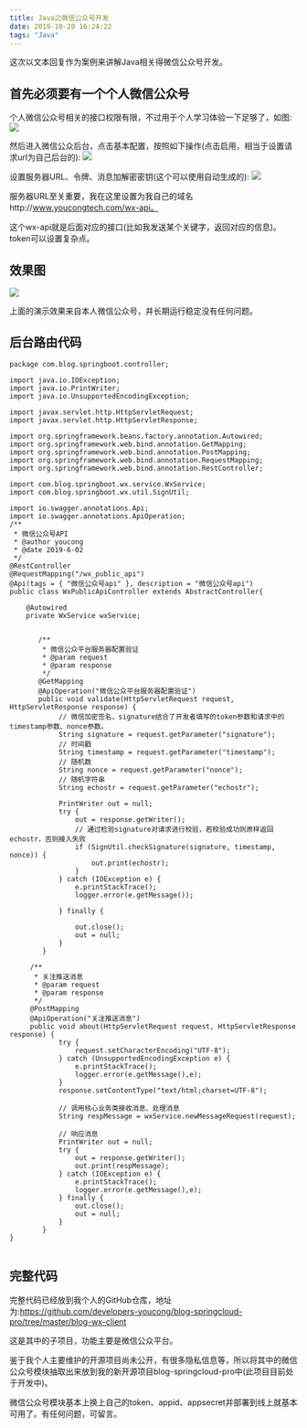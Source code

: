 ```yaml
---
title: Java之微信公众号开发
date: 2019-10-20 16:24:22
tags: "Java"
---
```


这次以文本回复作为案例来讲解Java相关得微信公众号开发。

## 首先必须要有一个个人微信公众号

个人微信公众号相关的接口权限有限，不过用于个人学习体验一下足够了，如图:
![](Java之微信公众号开发/01.png)
<!--more-->

然后进入微信公众后台，点击基本配置，按照如下操作(点击启用，相当于设置请求url为自己后台的):
![](Java之微信公众号开发/02.png)

设置服务器URL、令牌、消息加解密密钥(这个可以使用自动生成的):
![](Java之微信公众号开发/03.png)


服务器URL至关重要，我在这里设置为我自己的域名http://www.youcongtech.com/wx-api。

这个wx-api就是后面对应的接口(比如我发送某个关键字，返回对应的信息)。
token可以设置复杂点。



## 效果图
![](Java之微信公众号开发/04.png)


上面的演示效果来自本人微信公众号，并长期运行稳定没有任何问题。


## 后台路由代码
```
package com.blog.springboot.controller;

import java.io.IOException;
import java.io.PrintWriter;
import java.io.UnsupportedEncodingException;

import javax.servlet.http.HttpServletRequest;
import javax.servlet.http.HttpServletResponse;

import org.springframework.beans.factory.annotation.Autowired;
import org.springframework.web.bind.annotation.GetMapping;
import org.springframework.web.bind.annotation.PostMapping;
import org.springframework.web.bind.annotation.RequestMapping;
import org.springframework.web.bind.annotation.RestController;

import com.blog.springboot.wx.service.WxService;
import com.blog.springboot.wx.util.SignUtil;

import io.swagger.annotations.Api;
import io.swagger.annotations.ApiOperation;
/**
 * 微信公众号API
 * @author youcong
 * @date 2019-6-02
 */
@RestController
@RequestMapping("/wx_public_api")
@Api(tags = { "微信公众号api" }, description = "微信公众号api")
public class WxPublicApiController extends AbstractController{

	@Autowired
	private WxService wxService;
	
	
       /**
        * 微信公众平台服务器配置验证
        * @param request
        * @param response
        */
	   @GetMapping
	   @ApiOperation("微信公众平台服务器配置验证")
	   public void validate(HttpServletRequest request, HttpServletResponse response) {
	        // 微信加密签名，signature结合了开发者填写的token参数和请求中的timestamp参数、nonce参数。
	        String signature = request.getParameter("signature");
	        // 时间戳
	        String timestamp = request.getParameter("timestamp");
	        // 随机数
	        String nonce = request.getParameter("nonce");
	        // 随机字符串
	        String echostr = request.getParameter("echostr");

	        PrintWriter out = null;
	        try {
	            out = response.getWriter();
	            // 通过检验signature对请求进行校验，若校验成功则原样返回echostr，否则接入失败
	            if (SignUtil.checkSignature(signature, timestamp, nonce)) {
	                out.print(echostr);
	            }
	        } catch (IOException e) {
	            e.printStackTrace();
	            logger.error(e.getMessage());
	            
	        } finally {
	            
	        	out.close();
	            out = null;
	        }
	    }

     /**
      * 关注推送消息
      * @param request
      * @param response
      */
	 @PostMapping
	 @ApiOperation("关注推送消息")
	 public void about(HttpServletRequest request, HttpServletResponse response) {
	        try {
	            request.setCharacterEncoding("UTF-8");
	        } catch (UnsupportedEncodingException e) {
	            e.printStackTrace();
	            logger.error(e.getMessage(),e);
	        }
	        response.setContentType("text/html;charset=UTF-8");

	        // 调用核心业务类接收消息、处理消息
	        String respMessage = wxService.newMessageRequest(request);

	        // 响应消息
	        PrintWriter out = null;
	        try {
	            out = response.getWriter();
	            out.print(respMessage);
	        } catch (IOException e) {
	            e.printStackTrace();
	            logger.error(e.getMessage(),e);
	        } finally {
	            out.close();
	            out = null;
	        }
	    }
}


```

## 完整代码
完整代码已经放到我个人的GitHub仓库，地址为:https://github.com/developers-youcong/blog-springcloud-pro/tree/master/blog-wx-client

这是其中的子项目，功能主要是微信公众平台。

鉴于我个人主要维护的开源项目尚未公开，有很多隐私信息等，所以将其中的微信公众号模块抽取出来放到我的新开源项目blog-springcloud-pro中(此项目目前处于开发中)。

微信公众号模块基本上换上自己的token、appid、appsecret并部署到线上就基本可用了。有任何问题，可留言。